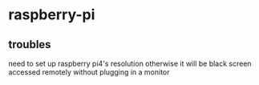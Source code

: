 # raspberry-pi

## troubles
need to set up raspberry pi4's resolution otherwise it will be black screen accessed remotely without plugging in a monitor
